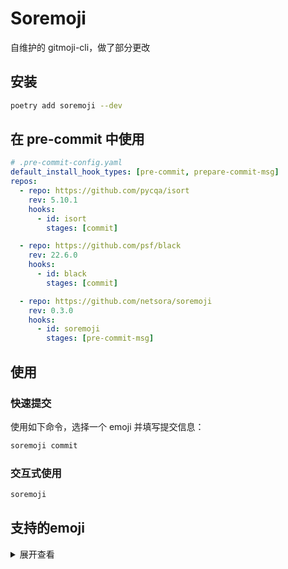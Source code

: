# Soremoji

自维护的 gitmoji-cli，做了部分更改

## 安装

```bash
poetry add soremoji --dev
```

## 在 pre-commit 中使用

```yaml
# .pre-commit-config.yaml
default_install_hook_types: [pre-commit, prepare-commit-msg]
repos:
  - repo: https://github.com/pycqa/isort
    rev: 5.10.1
    hooks:
      - id: isort
        stages: [commit]

  - repo: https://github.com/psf/black
    rev: 22.6.0
    hooks:
      - id: black
        stages: [commit]

  - repo: https://github.com/netsora/soremoji
    rev: 0.3.0
    hooks:
      - id: soremoji
        stages: [pre-commit-msg]
```

## 使用

### 快速提交

使用如下命令，选择一个 emoji 并填写提交信息：

```bash
soremoji commit
```

### 交互式使用

```bash
soremoji
```

## 支持的emoji

<details>
<summary>展开查看</summary>

| 表情 |           名称            |                    介绍                    |
| :--: | :-----------------------: | :----------------------------------------: |
|  🎨  |            art            |                引起重大变化                |
| ⚡️  |            zap            |                  提高性能                  |
|  🔥  |           fire            |               删除代码或文件               |
|  🐛  |            bug            |                修复一个错误                |
|  ✨  |         sparkles          |                 引入新功能                 |
|  📝  |           memo            |               添加或更新文档               |
|  🚀  |          rocket           |                  部署东西                  |
|  💄  |         lipstick          |         添加或更新 UI 和 样式文件          |
|  🎉  |           tada            |                开始一个项目                |
|  ✅  |     white_check_mark      |            添加、更新或通过测试            |
|  🔖  |         bookmark          |               发布/版本表情                |
|  🚨  |      rotating_light       |          修复 编译器/linter 警告           |
|  🚧  |       construction        |               工作正在进行中               |
|  💚  |        green_heart        |                修复 CI 构建                |
|  ⬇️  |        arrow_down         |                  降级依赖                  |
|  ⬆️  |         arrow_up          |                  升级依赖                  |
|  📌  |          pushpin          |            将依赖固定到特定版本            |
|  👷  |    construction_worker    |           添加或更新 CI 构建系统           |
|  📈  | chart_with_upwards_trend  |          添加或更新分析或跟踪代码          |
|  ♻️  |          recycle          |                  重构代码                  |
|  ➕  |      heavy_plus_sign      |                 添加依赖项                 |
|  ➖  |     heavy_minus_sign      |                 删除依赖项                 |
|  🔧  |          wrench           |             添加或更新配置文件             |
|  🔨  |          hammer           |             添加或更新开发脚本             |
|  🌐  |   globe_with_meridians    |               国际化和本地化               |
|  ✏️  |          pencil2          |                修正拼写错误                |
| ⏪️  |          rewind           |                  还原更改                  |
|  🔀  | twisted_rightwards_arrows |                  合并分支                  |
| 📦️  |          package          |          添加或更新编译的文件或包          |
| 👽️  |           alien           |        由于外部 API 更改而更新代码         |
|  🚚  |           truck           | 移动或重命名资源（例如：文件、路径、路由） |
|  📄  |      page_facing_up       |              添加或更新许可证              |
|  💥  |           boom            |                引起重大变化                |
|  🍱  |           bento           |               添加或更新资产               |
| ♿️  |        wheelchair         |                提高可访问性                |
|  💡  |           bulb            |          添加或更新源代码中的注释          |
|  🍻  |           beers           |                 醉着写代码                 |
|  🔊  |        loud_sound         |               添加或更新日志               |
|  🔇  |           mute            |                  删除日志                  |
|  🚸  |     children_crossing     |            改善用户体验/可用性             |
|  🏗️  |   building_construction   |                进行架构更改                |
|  🙈  |        see_no_evil        |        添加或更新 `.gitignore` 文件        |
|  🏷️  |           label           |               添加或更新类型               |
|  🚩  |  triangular_flag_on_post  |          添加、更新或删除功能标志          |
|  🥅  |         goal_net          |                  捕捉错误                  |
|  🗑️  |        wastebasket        |             弃用需要清理的代码             |
|  ⚰️  |          coffin           |                 杀死死代码                 |
|  🧑‍💻  |       technologist        |               改善开发者体验               |

</details>
